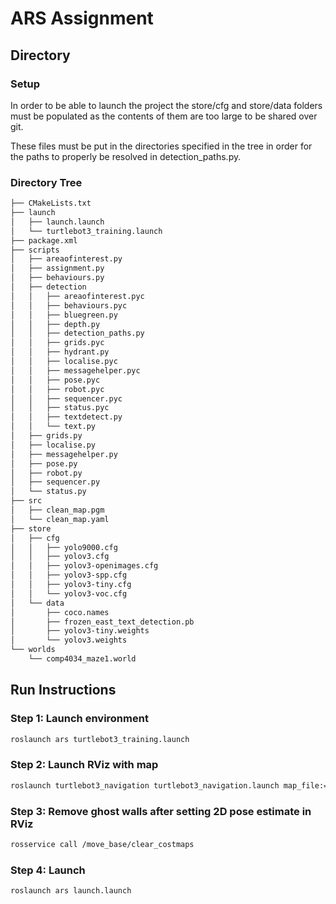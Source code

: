 # ARS Assignment

## Directory
### Setup
In order to be able to launch the project the store/cfg and store/data folders must be populated as the contents of them are too large to be shared over git.

These files must be put in the directories specified in the tree in order for the paths to properly be resolved in detection_paths.py.

### Directory Tree
```bash
├── CMakeLists.txt
├── launch
│   ├── launch.launch
│   └── turtlebot3_training.launch
├── package.xml
├── scripts
│   ├── areaofinterest.py
│   ├── assignment.py
│   ├── behaviours.py
│   ├── detection
│   │   ├── areaofinterest.pyc
│   │   ├── behaviours.pyc
│   │   ├── bluegreen.py
│   │   ├── depth.py
│   │   ├── detection_paths.py
│   │   ├── grids.pyc
│   │   ├── hydrant.py
│   │   ├── localise.pyc
│   │   ├── messagehelper.pyc
│   │   ├── pose.pyc
│   │   ├── robot.pyc
│   │   ├── sequencer.pyc
│   │   ├── status.pyc
│   │   ├── textdetect.py
│   │   └── text.py
│   ├── grids.py
│   ├── localise.py
│   ├── messagehelper.py
│   ├── pose.py
│   ├── robot.py
│   ├── sequencer.py
│   └── status.py
├── src
│   ├── clean_map.pgm
│   └── clean_map.yaml
├── store
│   ├── cfg
│   │   ├── yolo9000.cfg
│   │   ├── yolov3.cfg
│   │   ├── yolov3-openimages.cfg
│   │   ├── yolov3-spp.cfg
│   │   ├── yolov3-tiny.cfg
│   │   └── yolov3-voc.cfg
│   └── data
│       ├── coco.names
│       ├── frozen_east_text_detection.pb
│       ├── yolov3-tiny.weights
│       └── yolov3.weights
└── worlds
    └── comp4034_maze1.world
```

## Run Instructions
### Step 1: Launch environment 
```bash
roslaunch ars turtlebot3_training.launch 
```

### Step 2: Launch RViz with map 
```bash
roslaunch turtlebot3_navigation turtlebot3_navigation.launch map_file:=$HOME/catkin_ws/src/ars/src/clean_map.yaml prefer_forward_cost_function:=5.0
```

### Step 3: Remove ghost walls after setting 2D pose estimate in RViz
```bash
rosservice call /move_base/clear_costmaps
```

### Step 4: Launch
```bash
roslaunch ars launch.launch
```